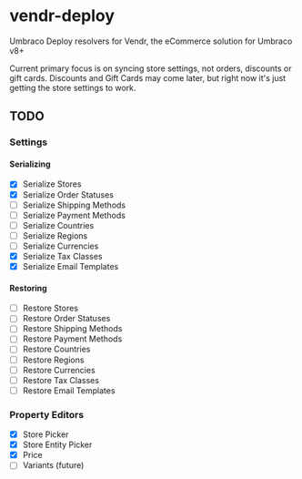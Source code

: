 # vendr-deploy
Umbraco Deploy resolvers for Vendr, the eCommerce solution for Umbraco v8+

Current primary focus is on syncing store settings, not orders, discounts or gift cards. Discounts and Gift Cards may come later, but right now it's just getting the store settings to work.

## TODO

### Settings

#### Serializing

- [x] Serialize Stores
- [x] Serialize Order Statuses
- [ ] Serialize Shipping Methods
- [ ] Serialize Payment Methods
- [ ] Serialize Countries
- [ ] Serialize Regions
- [ ] Serialize Currencies
- [x] Serialize Tax Classes
- [x] Serialize Email Templates

#### Restoring

- [ ] Restore Stores
- [ ] Restore Order Statuses
- [ ] Restore Shipping Methods
- [ ] Restore Payment Methods
- [ ] Restore Countries
- [ ] Restore Regions
- [ ] Restore Currencies
- [ ] Restore Tax Classes
- [ ] Restore Email Templates

### Property Editors

- [x] Store Picker
- [x] Store Entity Picker
- [x] Price
- [ ] Variants (future)
